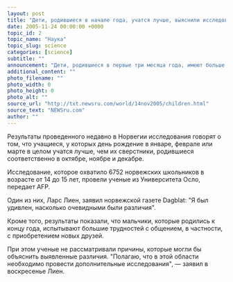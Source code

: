 ```yaml
---
layout: post
title: "Дети, родившиеся в начале года, учатся лучше, выяснили исследователи"
date: 2005-11-24 00:00:00 +0000
topic_id: 2
topic_name: "Наука"
topic_slug: science
categories: [science]
subtitle: ""
announcement: "Дети, родившиеся в первые три месяца года, имеют больше шансов на успехи в учебе, нежели дети, которые родились в конце года."
additional_content: ""
photo_filename: ""
photo_width: 0
photo_height: 0
photo_alt: ""
source_url: "http://txt.newsru.com/world/14nov2005/children.html"
source_text: "NEWSru.com"
author: ""
---
```

Результаты проведенного недавно в Норвегии исследования говорят о том, что учащиеся, у которых день рождение в январе, феврале или марте в целом учатся лучше, чем их сверстники, родившиеся соответственно в октябре, ноябре и декабре.

Исследование, которое охватило 6752 норвежских школьников в возрасте от 14 до 15 лет, провели ученые из Университета Осло, передает AFP.

Один из них, Ларс Лиен, заявил норвежской газете Dagblat: "Я был удивлен, насколько очевидными были различия".

Кроме того, результаты показали, что мальчики, которые родились к концу года, испытывают большие трудностей с общением, в частности, с приобретением новых друзей.

При этом ученые не рассматривали причины, которые могли бы объяснить выявленные различия. "Полагаю, что в этой области необходимо провести дополнительные исследования", &mdash; заявил в воскресенье Лиен.
